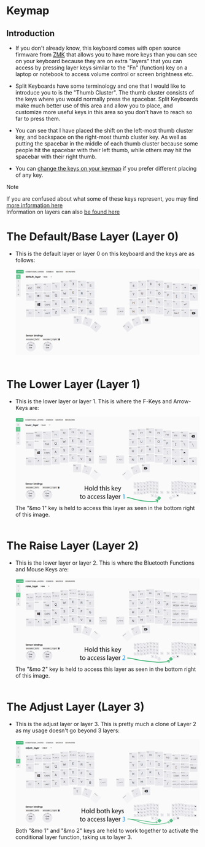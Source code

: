 # Keymap

## Introduction  

- If you don't already know, this keyboard comes with open source firmware from [ZMK](https://zmk.dev/) that allows you to have more keys than you can see on your keyboard because they are on extra "layers" that you can access by pressing layer keys similar to the "Fn" (function) key on a laptop or notebook to access volume control or screen brightness etc.  

- Split Keyboards have some terminology and one that I would like to introduce you to is the "Thumb Cluster". The thumb cluster consists of the keys where you would normally press the spacebar. Split Keyboards make much better use of this area and allow you to place, and customize more useful keys in this area so you don't have to reach so far to press them.  

- You can see that I have placed the shift on the left-most thumb cluster key, and backspace on the right-most thumb cluster key. As well as putting the spacebar in the middle of each thumb cluster because some people hit the spacebar with their left thumb, while others may hit the spacebar with their right thumb.  

- You can [change the keys on your keymap](https://github.com/Timception/zmk-config-drift-v3-editor/tree/main/How%20to%20Change%20your%20Keymap) if you prefer different placing of any key.  


> [!Note]  
> If you are confused about what some of these keys represent, you may find [more information here](https://zmk.dev/docs/keymaps/list-of-keycodes)  
> Information on layers can also [be found here](https://zmk.dev/docs/keymaps/behaviors/layers)  


# The Default/Base Layer (Layer 0)  
- This is the default layer or layer 0 on this keyboard and the keys are as follows:  
  
  <img src="images/0_default_layer.png"><br/><br/>  


# The Lower Layer (Layer 1)  
- This is the lower layer or layer 1. This is where the F-Keys and Arrow-Keys are:  
  
  <img src="images/1_lower_layer_n.png">  
  The "&mo 1" key is held to access this layer as seen in the bottom right of this image.  <br/><br/>  


# The Raise Layer (Layer 2)  
- This is the lower layer or layer 2. This is where the Bluetooth Functions and Mouse Keys are:  
  
  <img src="images/2_raise_layer_n.png">  
  The "&mo 2" key is held to access this layer as seen in the bottom right of this image.  <br/><br/>  


# The Adjust Layer (Layer 3)  
- This is the adjust layer or layer 3. This is pretty much a clone of Layer 2 as my usage doesn't go beyond 3 layers:  
  
  <img src="images/3_adjust_layer_n.png">  
   Both "&mo 1" and "&mo 2" keys are held to work together to activate the conditional layer function, taking us to layer 3.  <br/><br/>  